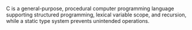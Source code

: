 C is a general-purpose, procedural computer programming language supporting structured programming, lexical variable scope, and recursion, while a static type system prevents unintended operations.